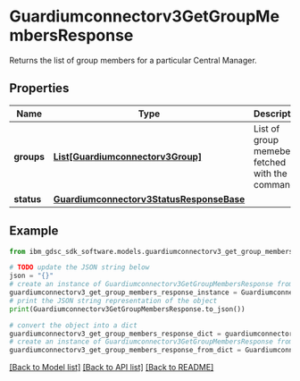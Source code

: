 # Guardiumconnectorv3GetGroupMembersResponse

Returns the list of group members for a particular Central Manager.

## Properties

Name | Type | Description | Notes
------------ | ------------- | ------------- | -------------
**groups** | [**List[Guardiumconnectorv3Group]**](Guardiumconnectorv3Group.md) | List of group memebers fetched with the command. | [optional] 
**status** | [**Guardiumconnectorv3StatusResponseBase**](Guardiumconnectorv3StatusResponseBase.md) |  | [optional] 

## Example

```python
from ibm_gdsc_sdk_software.models.guardiumconnectorv3_get_group_members_response import Guardiumconnectorv3GetGroupMembersResponse

# TODO update the JSON string below
json = "{}"
# create an instance of Guardiumconnectorv3GetGroupMembersResponse from a JSON string
guardiumconnectorv3_get_group_members_response_instance = Guardiumconnectorv3GetGroupMembersResponse.from_json(json)
# print the JSON string representation of the object
print(Guardiumconnectorv3GetGroupMembersResponse.to_json())

# convert the object into a dict
guardiumconnectorv3_get_group_members_response_dict = guardiumconnectorv3_get_group_members_response_instance.to_dict()
# create an instance of Guardiumconnectorv3GetGroupMembersResponse from a dict
guardiumconnectorv3_get_group_members_response_from_dict = Guardiumconnectorv3GetGroupMembersResponse.from_dict(guardiumconnectorv3_get_group_members_response_dict)
```
[[Back to Model list]](../README.md#documentation-for-models) [[Back to API list]](../README.md#documentation-for-api-endpoints) [[Back to README]](../README.md)


